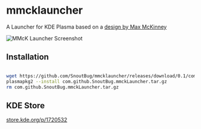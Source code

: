 # mmcklauncher
A Launcher for KDE Plasma based on a [design by Max McKinney](https://dribbble.com/shots/10499841-Windows-10-Redesign-UI-Design)

![MMcK Launcher Screenshot](https://raw.githubusercontent.com/SnoutBug/mmcklauncher/main/images/mmck_launcher1.png)

## Installation

``` Bash

wget https://github.com/SnoutBug/mmcklauncher/releases/download/0.1/com.github.SnoutBug.mmckLauncher.tar.gz
plasmapkg2 --install com.github.SnoutBug.mmckLauncher.tar.gz
rm com.github.SnoutBug.mmckLauncher.tar.gz
```

## KDE Store
[store.kde.org/p/1720532](https://store.kde.org/p/1720532/)
